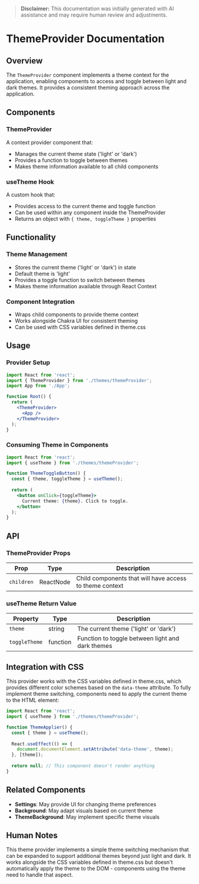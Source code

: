 > **Disclaimer:** This documentation was initially generated with AI assistance and may require human review and adjustments.

# ThemeProvider Documentation

## Overview
The `ThemeProvider` component implements a theme context for the application, enabling components to access and toggle between light and dark themes. It provides a consistent theming approach across the application.

## Components

### ThemeProvider

A context provider component that:
- Manages the current theme state ('light' or 'dark')
- Provides a function to toggle between themes
- Makes theme information available to all child components

### useTheme Hook

A custom hook that:
- Provides access to the current theme and toggle function
- Can be used within any component inside the ThemeProvider
- Returns an object with `{ theme, toggleTheme }` properties

## Functionality

### Theme Management
- Stores the current theme ('light' or 'dark') in state
- Default theme is 'light'
- Provides a toggle function to switch between themes
- Makes theme information available through React Context

### Component Integration
- Wraps child components to provide theme context
- Works alongside Chakra UI for consistent theming
- Can be used with CSS variables defined in theme.css

## Usage

### Provider Setup

```jsx
import React from 'react';
import { ThemeProvider } from './themes/themeProvider';
import App from './App';

function Root() {
  return (
    <ThemeProvider>
      <App />
    </ThemeProvider>
  );
}
```

### Consuming Theme in Components

```jsx
import React from 'react';
import { useTheme } from './themes/themeProvider';

function ThemeToggleButton() {
  const { theme, toggleTheme } = useTheme();
  
  return (
    <button onClick={toggleTheme}>
      Current theme: {theme}. Click to toggle.
    </button>
  );
}
```

## API

### ThemeProvider Props

| Prop | Type | Description |
|------|------|-------------|
| `children` | ReactNode | Child components that will have access to theme context |

### useTheme Return Value

| Property | Type | Description |
|----------|------|-------------|
| `theme` | string | The current theme ('light' or 'dark') |
| `toggleTheme` | function | Function to toggle between light and dark themes |

## Integration with CSS

This provider works with the CSS variables defined in theme.css, which provides different color schemes based on the `data-theme` attribute. To fully implement theme switching, components need to apply the current theme to the HTML element:

```jsx
import React from 'react';
import { useTheme } from './themes/themeProvider';

function ThemeApplier() {
  const { theme } = useTheme();
  
  React.useEffect(() => {
    document.documentElement.setAttribute('data-theme', theme);
  }, [theme]);
  
  return null; // This component doesn't render anything
}
```

## Related Components

- **Settings**: May provide UI for changing theme preferences
- **Background**: May adapt visuals based on current theme
- **ThemeBackground**: May implement specific theme visuals

## Human Notes

This theme provider implements a simple theme switching mechanism that can be expanded to support additional themes beyond just light and dark. It works alongside the CSS variables defined in theme.css but doesn't automatically apply the theme to the DOM - components using the theme need to handle that aspect.
